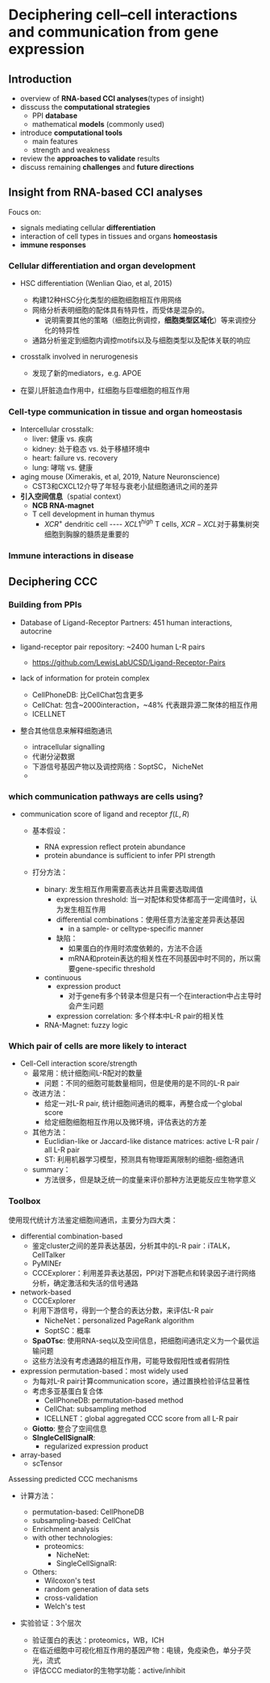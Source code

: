 # Deciphering cell–cell interactions and communication from gene expression



## Introduction

* overview of **RNA-based CCI analyses**(types of insight)
* disscuss the **computational strategies**
  * PPI **database**
  * mathematical **models** (commonly used)
* introduce **computational tools**
  * main features
  * strength and weakness
* review the **approaches to validate** results
* discuss remaining **challenges** and **future directions**



## Insight from RNA-based CCI analyses

Foucs on:

* signals mediating cellular **differentiation**
* interaction of cell types in tissues and organs **homeostasis**
* **immune responses**



### Cellular differentiation and organ development

* HSC differentiation (Wenlian Qiao, et al, 2015)
  * 构建12种HSC分化类型的细胞细胞相互作用网络
  * 网络分析表明细胞的配体具有特异性，而受体是混杂的。
    * 说明需要其他的策略（细胞比例调控，**细胞类型区域化**）等来调控分化的特异性
  * 通路分析鉴定到细胞内调控motifs以及与细胞类型以及配体关联的响应

* crosstalk involved in nerurogenesis
  * 发现了新的mediators，e.g. APOE

* 在婴儿肝脏造血作用中，红细胞与巨噬细胞的相互作用



### Cell-type communication in tissue and organ homeostasis

* Intercellular crosstalk:
  * liver: 健康 vs. 疾病
  * kidney: 处于稳态 vs. 处于移植环境中
  * heart: failure vs. recovery
  * lung: 哮喘 vs. 健康
* aging mouse (Ximerakis, et al, 2019, Nature Neuronscience)
  * CST3和CXCL12介导了年轻与衰老小鼠细胞通讯之间的差异
* **引入空间信息**（spatial context）
  * **NCB RNA-magnet**
  * T cell development in human thymus
    * $XCR^+$ dendritic cell ---- $XCL1^{high}$ T cells, $XCR-XCL$对于募集树突细胞到胸腺的髓质是重要的



### Immune interactions in disease





## Deciphering CCC

### Building from PPIs

* Database of Ligand-Receptor Partners: 451 human interactions, autocrine
* ligand-receptor pair repository: ~2400 human L-R pairs
  * https://github.com/LewisLabUCSD/Ligand-Receptor-Pairs

* lack of information for protein complex
  * CellPhoneDB: 比CellChat包含更多
  * CellChat: 包含~2000interaction，~48% 代表跟异源二聚体的相互作用
  * ICELLNET

* 整合其他信息来解释细胞通讯
  * intracellular signalling
  * 代谢分泌数据
  * 下游信号基因产物以及调控网络：SoptSC， NicheNet
  * 

### which communication pathways are cells using?

* communication score of ligand and receptor $f(L, R)$

  * 基本假设：
    * RNA expression reflect protein abundance
    * protein abundance is sufficient to infer PPI strength

  * 打分方法：
    * binary: 发生相互作用需要高表达并且需要选取阈值
      * expression threshold: 当一对配体和受体都高于一定阈值时，认为发生相互作用
      * differential combinations：使用任意方法鉴定差异表达基因
        * in a sample- or celltype-specific manner
      * 缺陷：
        * 如果蛋白的作用时浓度依赖的，方法不合适
        * mRNA和protein表达的相关性在不同基因中时不同的，所以需要gene-specific threshold
    * continuous
      * expression product
        * 对于gene有多个转录本但是只有一个在interaction中占主导时会产生问题
      * expression correlation: 多个样本中L-R pair的相关性
    * RNA-Magnet: fuzzy logic



### Which pair of cells are more likely to interact

* Cell-Cell interaction score/strength
  * 最常用：统计细胞间L-R配对的数量
    * 问题：不同的细胞可能数量相同，但是使用的是不同的L-R pair
  * 改进方法：
    * 给定一对L-R pair, 统计细胞间通讯的概率，再整合成一个global score
    * 给定细胞细胞相互作用以及微环境，评估表达的方差
  * 其他方法：
    * Euclidian-like or Jaccard-like distance matrices: active L-R pair / all L-R pair
    * ST: 利用机器学习模型，预测具有物理距离限制的细胞-细胞通讯
  * summary：
    * 方法很多，但是缺乏统一的度量来评价那种方法更能反应生物学意义



### Toolbox

使用现代统计方法鉴定细胞间通讯，主要分为四大类：

* differential combination-based
  * 鉴定cluster之间的差异表达基因，分析其中的L-R pair：iTALK，CellTalker
  * PyMINEr
  * CCCExplorer：利用差异表达基因，PPI对下游靶点和转录因子进行网络分析，确定激活和失活的信号通路
* network-based
  * CCCExplorer
  * 利用下游信号，得到一个整合的表达分数，来评估L-R pair
    * NicheNet：personalized PageRank algorithm
    * SoptSC：概率
  * **SpaOTsc**: 使用RNA-seq以及空间信息，把细胞间通讯定义为一个最优运输问题
  * 这些方法没有考虑通路的相互作用，可能导致假阳性或者假阴性
* expression permutation-based：most widely used
  * 为每对L-R pair计算communication score，通过置换检验评估显著性
  * 考虑多亚基蛋白复合体
    * CellPhoneDB: permutation-based method
    * CellChat: subsampling method
    * ICELLNET：global aggregated CCC score from all L-R pair
  * **Giotto**: 整合了空间信息
  * **SIngleCellSignalR**: 
    * regularized expression product
* array-based
  * scTensor

Assessing predicted CCC mechanisms

* 计算方法：
  * permutation-based: CellPhoneDB
  * subsampling-based: CellChat
  * Enrichment analysis
  * with other technologies:
    * proteomics:
      * NicheNet: 
      * SingleCellSignalR:
  * Others:
    * Wilcoxon's test
    * random generation of data sets
    * cross-validation
    * Welch's test

* 实验验证：3个层次
  * 验证蛋白的表达：proteomics，WB，ICH
  * 在临近细胞中可视化相互作用的基因产物：电镜，免疫染色，单分子荧光，流式
  * 评估CCC mediator的生物学功能：active/inhibit













